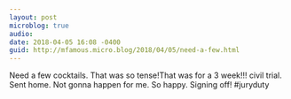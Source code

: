 ```yaml
---
layout: post
microblog: true
audio: 
date: 2018-04-05 16:08 -0400
guid: http://mfamous.micro.blog/2018/04/05/need-a-few.html
---
```

Need a few cocktails. That was so tense!That was for a 3 week!!! civil trial. Sent home. Not gonna happen for me. So happy. Signing off! #juryduty
